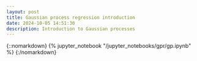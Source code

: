 ```yaml
---
layout: post
title: Gaussian process regression introduction
date: 2024-10-05 14:51:30
description: Introduction to Gaussian processes
---
```


{::nomarkdown}
{% jupyter_notebook "/jupyter_notebooks/gpr/gp.ipynb" %}
{:/nomarkdown}